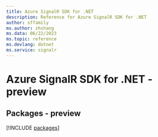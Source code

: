 ```yaml
---
title: Azure SignalR SDK for .NET
description: Reference for Azure SignalR SDK for .NET
author: sffamily
ms.author: zhshang
ms.data: 06/22/2023
ms.topic: reference
ms.devlang: dotnet
ms.service: signalr
---
```

# Azure SignalR SDK for .NET - preview
## Packages - preview
[!INCLUDE [packages](signalr-index.md)]
